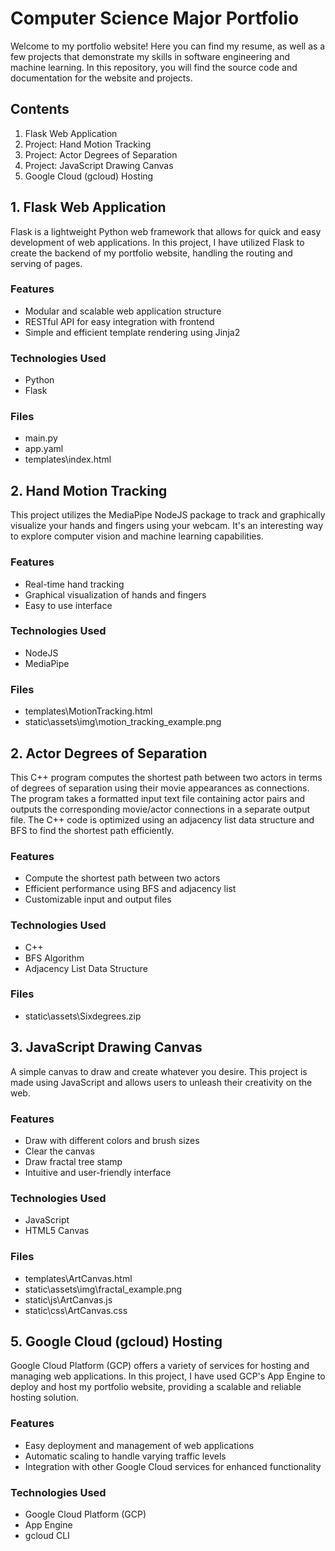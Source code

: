 # Computer Science Major Portfolio

Welcome to my portfolio website! Here you can find my resume, as well as a few projects that demonstrate my skills in software engineering and machine learning. In this repository, you will find the source code and documentation for the website and projects.

## Contents

1. Flask Web Application
2. Project: Hand Motion Tracking
3. Project: Actor Degrees of Separation
4. Project: JavaScript Drawing Canvas
5. Google Cloud (gcloud) Hosting

## 1. Flask Web Application

Flask is a lightweight Python web framework that allows for quick and easy development of web applications. In this project, I have utilized Flask to create the backend of my portfolio website, handling the routing and serving of pages.

### Features

- Modular and scalable web application structure
- RESTful API for easy integration with frontend
- Simple and efficient template rendering using Jinja2

### Technologies Used

- Python
- Flask

### Files

- main.py
- app.yaml
- templates\index.html

## 2. Hand Motion Tracking

This project utilizes the MediaPipe NodeJS package to track and graphically visualize your hands and fingers using your webcam. It's an interesting way to explore computer vision and machine learning capabilities.

### Features

- Real-time hand tracking
- Graphical visualization of hands and fingers
- Easy to use interface

### Technologies Used

- NodeJS
- MediaPipe

### Files

- templates\MotionTracking.html
- static\assets\img\motion_tracking_example.png

## 2. Actor Degrees of Separation

This C++ program computes the shortest path between two actors in terms of degrees of separation using their movie appearances as connections. The program takes a formatted input text file containing actor pairs and outputs the corresponding movie/actor connections in a separate output file. The C++ code is optimized using an adjacency list data structure and BFS to find the shortest path efficiently.

### Features

- Compute the shortest path between two actors
- Efficient performance using BFS and adjacency list
- Customizable input and output files

### Technologies Used

- C++
- BFS Algorithm
- Adjacency List Data Structure

### Files

- static\assets\Sixdegrees.zip

## 3. JavaScript Drawing Canvas

A simple canvas to draw and create whatever you desire. This project is made using JavaScript and allows users to unleash their creativity on the web.

### Features

- Draw with different colors and brush sizes
- Clear the canvas
- Draw fractal tree stamp
- Intuitive and user-friendly interface

### Technologies Used

- JavaScript
- HTML5 Canvas

### Files

- templates\ArtCanvas.html
- static\assets\img\fractal_example.png
- static\js\ArtCanvas.js
- static\css\ArtCanvas.css

## 5. Google Cloud (gcloud) Hosting

Google Cloud Platform (GCP) offers a variety of services for hosting and managing web applications. In this project, I have used GCP's App Engine to deploy and host my portfolio website, providing a scalable and reliable hosting solution.

### Features

- Easy deployment and management of web applications
- Automatic scaling to handle varying traffic levels
- Integration with other Google Cloud services for enhanced functionality

### Technologies Used

- Google Cloud Platform (GCP)
- App Engine
- gcloud CLI